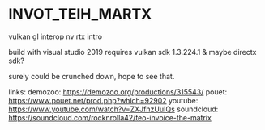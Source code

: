 # INVOT_TEIH_MARTX

vulkan gl interop nv rtx intro

build with visual studio 2019
requires vulkan sdk 1.3.224.1
& maybe directx sdk?

surely could be crunched down, hope to see that.


links:
demozoo:             https://demozoo.org/productions/315543/
pouet:               https://www.pouet.net/prod.php?which=92902
youtube:             https://www.youtube.com/watch?v=ZXJfhzUuIQs
soundcloud:          https://soundcloud.com/rocknrolla42/teo-invoice-the-matrix
